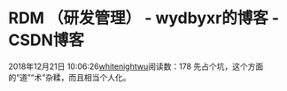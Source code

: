 # RDM （研发管理） - wydbyxr的博客 - CSDN博客
2018年12月21日 10:06:26[whitenightwu](https://me.csdn.net/wydbyxr)阅读数：178
先占个坑，这个方面的“道”“术”杂糅，而且相当个人化。
